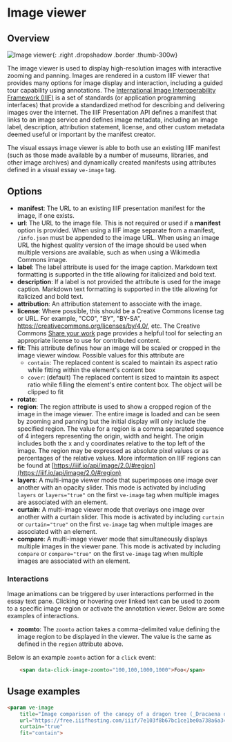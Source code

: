 # Image viewer

## Overview

![Image viewer](thumbnail.jpg){: .right .dropshadow .border .thumb-300w} 

The image viewer is used to display high-resolution images with interactive zooming and panning.  Images are rendered in a custom IIIF viewer that provides many options for image display and interaction, including a guided tour capability using annotations.  The [International Image Interoperability Framework (IIIF)](https://iiif.io/) is a set of standards (or application programming interfaces) that provide a standardized method for describing and delivering images over the internet.  The IIIF Presentation API defines a manifest that links to an image service and defines image metadata, including an image label, description, attribution statement, license, and other custom metadata deemed useful or important by the manifest creator.

The visual essays image viewer is able to both use an existing IIIF manifest (such as those made available by a number of museums, libraries, and other image archives) and dynamically created manifests using attributes defined in a visual essay `ve-image` tag.


## Options

- __manifest__:  The URL to an existing IIIF presentation manifest for the image, if one exists.
- __url__:  The URL to the image file.  This is not required or used if a __manifest__ option is provided. When using a IIIF image separate from a manifest, `/info.json` must be appended to the image URL. When using an image URL the highest quality version of the image should be used when multiple versions are available, such as when using a Wikimedia Commons image.
- __label__:  The label attribute is used for the image caption.  Markdown text formatting is supported in the title allowing for italicized and bold text.
- __description__:  If a label is not provided the attribute is used for the image caption.  Markdown text formatting is supported in the title allowing for italicized and bold text.
- __attribution__:  An attribution statement to associate with the image.
- __license__:  Where possible, this should be a Creative Commons license tag or URL.  For example, "CC0", "BY", "BY-SA", https://creativecommons.org/licenses/by/4.0/, etc.  The Creative Commons [Share your work](https://creativecommons.org/share-your-work/) page provides a helpful tool for selecting an appropriate license to use for contributed content.
- __fit__:  This attribute defines how an image will be scaled or cropped in the image viewer window.  Possible values for this attribute are
    -  `contain`:  The replaced content is scaled to maintain its aspect ratio while fitting within the element's content box
    -  `cover`:  (default) The replaced content is sized to maintain its aspect ratio while filling the element's entire content box. The object will be clipped to fit
- __rotate__:  
- __region__:  The region attribute is used to show a cropped region of the image in the image viewer.  The entire image is loaded and can be seen by zooming and panning but the initial display will only include the specified region.  The value for a region is a comma separated sequence of 4 integers representing the origin, width and height.  The origin includes both the x and y coordinates relative to the top left of the image.  The region may be expressed as absolute pixel values or as percentages of the relative values.  More information on IIIF regions can be found at [https://iiif.io/api/image/2.0/#region](https://iiif.io/api/image/2.0/#region)
- __layers__:  A multi-image viewer mode that superimposes one image over another with an opacity slider.  This mode is activated by including `layers` or `layers="true"` on the first `ve-image` tag when multiple images are associated with an element.
- __curtain__:  A multi-image viewer mode that overlays one image over another with a curtain slider.  This mode is activated by including `curtain` or `curtain="true"` on the first `ve-image` tag when multiple images are associated with an element.
- __compare__:  A multi-image viewer mode that simultaneously displays multiple images in the viewer pane.  This mode is activated by including `compare` or `compare="true"` on the first `ve-image` tag when multiple images are associated with an element.

### Interactions

Image animations can be triggered by user interactions performed in the essay text pane.  Clicking or hovering over linked text can be used to zoom to a specific image region or activate the annotation viewer.  Below are some examples of interactions.

- __zoomto__:  The `zoomto` action takes a comma-delimited value defining the image region to be displayed in the viewer.  The value is the same as defined in the `region` attribute above.

Below is an example `zoomto` action for a `click` event:  
```html 
	<span data-click-image-zoomto="100,100,1000,1000">Foo</span>
```

## Usage examples
```html
<param ve-image
	title="Image comparison of the canopy of a dragon tree (_Dracaena draco_) with a classical Greek depiction of the dragon Ladon."
	url="https://free.iiifhosting.com/iiif/7e103f8b67bc1ce1be0a738a6a34265de93fe18ad5978f48c076da1da1fbf636/info.json"
	curtain="true"
	fit="contain">
```
